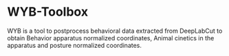 # WYB-Toolbox
WYB is a tool to postprocess behavioral data extracted from DeepLabCut to obtain Behavior apparatus normalized coordinates, Animal cinetics in the apparatus and posture normalized coordinates.

